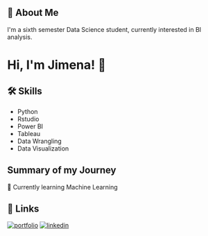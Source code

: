 
## 🚀 About Me
I'm a sixth semester Data Science student, currently interested in BI analysis.


# Hi, I'm Jimena! 👋


## 🛠 Skills
- Python
- Rstudio
- Power BI
- Tableau
- Data Wrangling
- Data Visualization


## Summary of my Journey

🧠 Currently learning Machine Learning




## 🔗 Links
[![portfolio](https://img.shields.io/badge/my_portfolio-000?style=for-the-badge&logo=ko-fi&logoColor=white)](https://datascienceportfol.io/jimenamr)
[![linkedin](https://img.shields.io/badge/linkedin-0A66C2?style=for-the-badge&logo=linkedin&logoColor=white)](https://www.linkedin.com/in/jimenamr)


